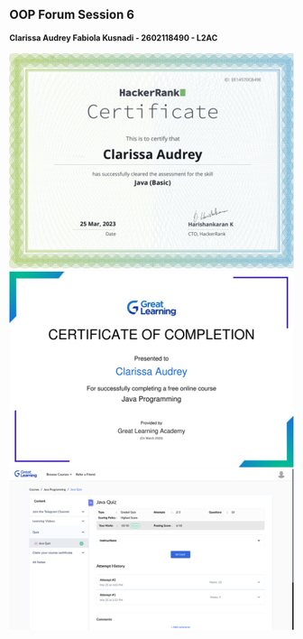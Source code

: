 ## OOP Forum Session 6

#### Clarissa Audrey Fabiola Kusnadi - 2602118490 - L2AC

<img src="./JavaBasicCertificate.png" width="750">
<img src="./QuizCertificate.jpg" width="750">
<img src="./QuizMarks.png" width="750">
